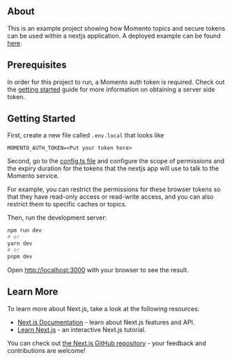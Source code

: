 ## About

This is an example project showing how Momento topics and secure tokens can be used within a nextjs application. A deployed example can be found [here](https://momento-nextjs-chat.vercel.app).

## Prerequisites

In order for this project to run, a Momento auth token is required. Check out the [getting started](https://docs.momentohq.com/getting-started) guide for more information on obtaining a server side token.

## Getting Started

First, create a new file called `.env.local` that looks like 

```
MOMENTO_AUTH_TOKEN=<Put your token here>
```

Second, go to the [config.ts file](./src/app/api/momento/token/config.ts) and configure the scope of permissions and the expiry duration for the tokens that the nextjs app will use to talk to the Momento service. 

For example, you can restrict the permissions for these browser tokens so that they have read-only access or read-write access, and you can also restrict them to specific caches or topics.

Then, run the development server:

```bash
npm run dev
# or
yarn dev
# or
pnpm dev
```

Open [http://localhost:3000](http://localhost:3000) with your browser to see the result.

## Learn More

To learn more about Next.js, take a look at the following resources:

- [Next.js Documentation](https://nextjs.org/docs) - learn about Next.js features and API.
- [Learn Next.js](https://nextjs.org/learn) - an interactive Next.js tutorial.

You can check out [the Next.js GitHub repository](https://github.com/vercel/next.js/) - your feedback and contributions are welcome!

